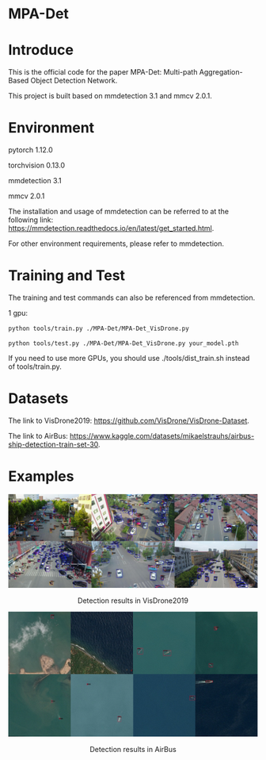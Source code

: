 # MPA-Det

# Introduce
  
This is the official code for the paper MPA-Det: Multi-path Aggregation-Based Object Detection Network.

This project is built based on mmdetection 3.1 and mmcv 2.0.1.

# Environment

pytorch 1.12.0

torchvision 0.13.0

mmdetection 3.1

mmcv 2.0.1

The installation and usage of mmdetection can be referred to at the following link: https://mmdetection.readthedocs.io/en/latest/get_started.html.

For other environment requirements, please refer to mmdetection.

# Training and Test
The training and test commands can also be referenced from mmdetection.

1 gpu:

```shell
python tools/train.py ./MPA-Det/MPA-Det_VisDrone.py
```
```shell
python tools/test.py ./MPA-Det/MPA-Det_VisDrone.py your_model.pth
```

If you need to use more GPUs, you should use ./tools/dist_train.sh instead of tools/train.py.

# Datasets

The link to VisDrone2019: https://github.com/VisDrone/VisDrone-Dataset.

The link to AirBus: https://www.kaggle.com/datasets/mikaelstrauhs/airbus-ship-detection-train-set-30.

# Examples

![Detection results in VisDrone2019](./examples/visdrone.png)
<center><p>Detection results in VisDrone2019</p></center>

![Detection results in AirBus](./examples/airbus.png)
<center><p>Detection results in AirBus</p></center>